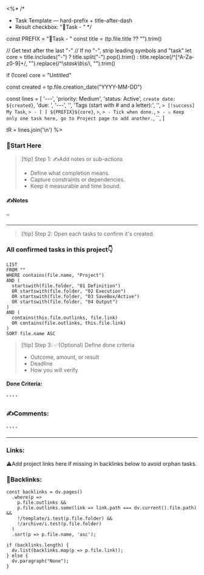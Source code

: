 <%*
/*
 * Task Template — hard-prefix + title-after-dash
 * Result checkbox: "📌Task - <text after last dash in title>"
 */

const PREFIX = "📌Task - "
const title  = (tp.file.title ?? "").trim()

// Get text after the last "-"
// If no "-", strip leading symbols and "task"
let core = title.includes("-")
  ? title.split("-").pop().trim()
  : title.replace(/^[^A-Za-z0-9]+/, "").replace(/^\s*task\b\s*/i, "").trim()

if (!core) core = "Untitled"

const created = tp.file.creation_date("YYYY-MM-DD")

const lines = [
  '---',
  'priority: Medium',
  'status: Active',
  `create date: ${created}`,
  'due: ',
  '---',
  '',
  'Tags (start with # and a letter):',
'',
  `> [!success] My Task`,
  `> - [ ] ${PREFIX}${core}`,
  `>`,
  `> - Tick when done.`,
  `> - ⚠️ Keep only one task here, go to Project page to add another.`,
  ``,
]

tR = lines.join('\n')
%>
### 🏁Start Here
> [!tip] Step 1: ✍️Add notes or sub-actions  
> - Define what completion means.  
> - Capture constraints or dependencies.  
> - Keep it measurable and time bound.  

#### ✍️Notes  
''
___

> [!tip] Step 2: Open each tasks to confirm it's created.

### All confirmed tasks in this project👇
~~~dataview
LIST
FROM ""
WHERE contains(file.name, "Project")
AND (
  startswith(file.folder, "01 Definition")
  OR startswith(file.folder, "02 Execution")
  OR startswith(file.folder, "03 SaveBox/Active")
  OR startswith(file.folder, "04 Output")
)
AND (
  contains(this.file.outlinks, file.link)
  OR contains(file.outlinks, this.file.link)
)
SORT file.name ASC
~~~

> [!tip] Step 3: ✅(Optional) Define done criteria  
> - Outcome, amount, or result  
> - Deadline  
> - How you will verify  

#### Done Criteria:
'
'
'
'
### ✍️Comments:
'
'
'
'
___

### Links:
⚠️Add project links here if missing in backlinks below to avoid orphan tasks.  

### 🔗Backlinks:
~~~dataviewjs
const backlinks = dv.pages()
  .where(p =>
    p.file.outlinks &&
    p.file.outlinks.some(link => link.path === dv.current().file.path) &&
    !/template/i.test(p.file.folder) &&
    !/archive/i.test(p.file.folder)
  )
  .sort(p => p.file.name, 'asc');

if (backlinks.length) {
  dv.list(backlinks.map(p => p.file.link));
} else {
  dv.paragraph("None");
}
~~~
